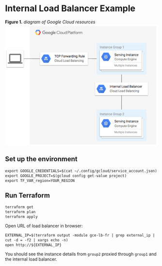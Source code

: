 # Internal Load Balancer Example

**Figure 1.** *diagram of Google Cloud resources*
![architecture diagram](./internal_lb_diagram.png)

## Set up the environment

```
export GOOGLE_CREDENTIALS=$(cat ~/.config/gcloud/service_account.json)
export GOOGLE_PROJECT=$(gcloud config get-value project)
export TF_VAR_region=YOUR_REGION
```

## Run Terraform

```
terraform get
terraform plan
terraform apply
```

Open URL of load balancer in browser:

```
EXTERNAL_IP=$(terraform output -module gce-lb-fr | grep external_ip | cut -d = -f2 | xargs echo -n)
open http://${EXTERNAL_IP}
```

You should see the instance details from `group2` proxied through `group1` and the internal load balancer.